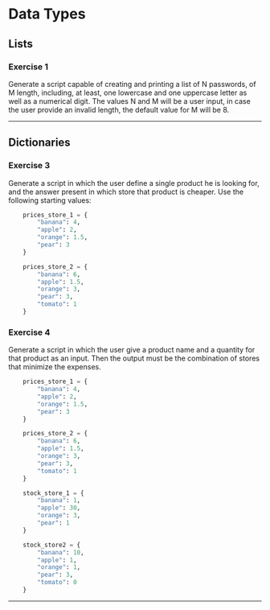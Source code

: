 # Data Types

## Lists

### Exercise 1

Generate a script capable of creating and printing a list of N passwords, of M length, including, at least, one lowercase and one uppercase letter as well as a numerical digit. The values N and M will be a user input, in case the user provide an invalid length, the default value for M will be 8.

---

## Dictionaries

### Exercise 3

Generate a script in which the user define a single product he is looking for, and the answer present in which store that product is cheaper. Use the following starting values:

```python
    prices_store_1 = {
        "banana": 4,
        "apple": 2,
        "orange": 1.5,
        "pear": 3
    }

    prices_store_2 = {
        "banana": 6,
        "apple": 1.5,
        "orange": 3,
        "pear": 3,
        "tomato": 1
    }
```

### Exercise 4

Generate a script in which the user give a product name and a quantity for that product as an input. Then the output must be the combination of stores that minimize the expenses.

```python
    prices_store_1 = {
        "banana": 4,
        "apple": 2,
        "orange": 1.5,
        "pear": 3
    }

    prices_store_2 = {
        "banana": 6,
        "apple": 1.5,
        "orange": 3,
        "pear": 3,
        "tomato": 1
    }

    stock_store_1 = {
        "banana": 1,
        "apple": 30,
        "orange": 3,
        "pear": 1
    }

    stock_store2 = {
        "banana": 10,
        "apple": 1,
        "orange": 1,
        "pear": 3,
        "tomato": 0
    }
```

---

